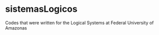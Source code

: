 # sistemasLogicos
Codes that were written for the Logical Systems at Federal University of Amazonas
